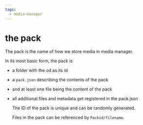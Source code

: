 ```yaml
---
tags:
  - media-manager
---
```



# the pack

The pack is the name of how we store media in media manager.

In its most basic form, the pack is

- a folder with the od as its id
- a `pack.json` describing the contents of the pack
- and at least one file being the content of the pack

- all additional files and metadata get registered in the pack.json

  The ID of the pack is unique and can be randomly generated.

  Files in the pack can be referenced by `Packid/filename`.
